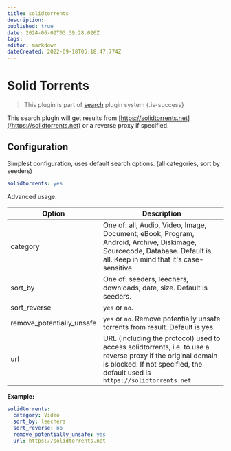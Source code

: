```yaml
---
title: solidtorrents
description: 
published: true
date: 2024-06-02T03:39:28.026Z
tags: 
editor: markdown
dateCreated: 2022-09-18T05:18:47.774Z
---
```


# Solid Torrents
> This plugin is part of [search](/Plugins/Searches) plugin system
{.is-success}

This search plugin will get results from [https://solidtorrents.net](/https://solidtorrents.net) or a reverse proxy if specified.

## Configuration
Simplest configuration, uses default search options. (all categories, sort by seeders)
```yaml
solidtorrents: yes
```
Advanced usage:

| Option | Description |
| --- | --- |
| category | One of: all, Audio, Video, Image, Document, eBook, Program, Android, Archive, Diskimage, Sourcecode, Database. Default is all. Keep in mind that it's case-sensitive. |
| sort_by | One of: seeders, leechers, downloads, date, size. Default is seeders. |
| sort_reverse | `yes` or `no`. |
| remove_potentially_unsafe | `yes` or `no`. Remove potentially unsafe torrents from result. Default is yes. |
| url | URL (including the protocol) used to access solidtorrents, i.e. to use a reverse proxy if the original domain is blocked. If not specified, the default used is `https://solidtorrents.net`
**Example:**
```yaml
solidtorrents:
  category: Video
  sort_by: leechers
  sort_reverse: no
  remove_potentially_unsafe: yes
  url: https://solidtorrents.net
```